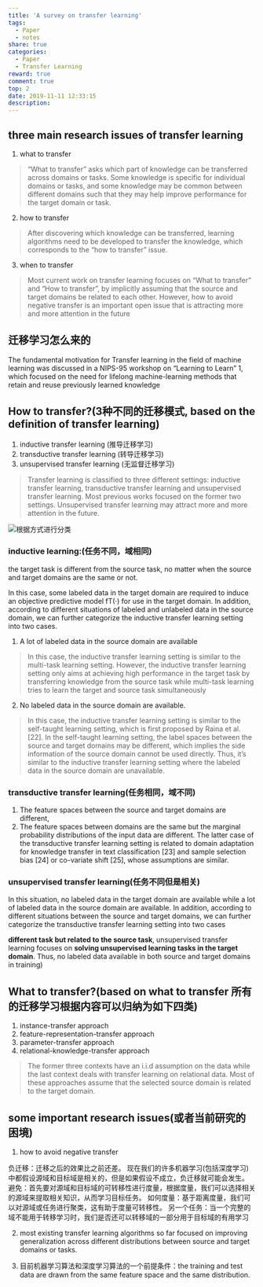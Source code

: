 ```yaml
---
title: 'A survey on transfer learning'
tags:
  - Paper
  - notes
share: true
categories:
  - Paper
  - Transfer Learning
reward: true
comment: true
top: 2
date: 2019-11-11 12:33:15
description:
---
```


## three main research issues of transfer learning
1. what to transfer
> “What to transfer” asks which part of knowledge can be transferred across domains or tasks. Some knowledge is specific for individual domains or tasks, and some knowledge may be common between different domains such that they may help improve performance for the target domain or task.

2. how to transfer
>  After discovering which knowledge can be transferred, learning algorithms need to be developed to transfer the knowledge, which corresponds to the “how to transfer” issue.

3. when to transfer
> Most current work on transfer learning focuses on “What to transfer” and “How to transfer”, by implicitly assuming that the source and target domains be related to each other. However, how to avoid negative transfer is an important open issue that is attracting more and more attention in the future

## 迁移学习怎么来的

The fundamental motivation for Transfer learning in the field of machine learning was
discussed in a NIPS-95 workshop on “Learning to Learn” 1, which focused on the need for lifelong machine-learning methods that retain and reuse previously learned knowledge

## How to transfer?(3种不同的迁移模式, based on the definition of transfer learning)
1. inductive transfer learning  (推导迁移学习)
2. transductive transfer learning (转导迁移学习)
3. unsupervised transfer learning (无监督迁移学习)
> Transfer learning is classified to three different settings: inductive transfer learning, transductive transfer learning and unsupervised transfer learning. Most previous works focused on the former two settings. Unsupervised transfer learning may attract more and more attention in the future.

![根据方式进行分类](根据方式分类.png)

<!--more-->

### inductive learning:(任务不同，域相同)
the target task is different from the source task, no matter when the source and target domains are the same or not.

In this case, some labeled data in the target domain are required to induce an objective predictive model fT(·) for use in the target domain. In addition, according to different situations of labeled and unlabeled data in the source domain, we can further categorize the inductive transfer learning setting into two cases.

1. A lot of labeled data in the source domain are available
> In this case, the inductive transfer learning setting is similar to the multi-task learning setting. However, the inductive transfer learning setting only aims at achieving high performance in the target task by transferring knowledge from the source task while multi-task learning tries to learn the target and source task simultaneously
2. No labeled data in the source domain are available.
> In this case, the inductive transfer learning setting is similar to the self-taught learning setting, which is first proposed by Raina et al. [22]. In the self-taught learning setting, the label spaces between the source and target domains may be different, which implies the side information of the source domain cannot be used directly. Thus, it’s similar to the inductive transfer learning setting where the labeled data in the source domain are unavailable.

### transductive transfer learning(任务相同，域不同)
1. The feature spaces between the source and target domains are different,
2. The feature spaces between domains are the same but the marginal probability distributions of the input data are different. 
The latter case of the transductive transfer learning setting is related to domain adaptation for knowledge transfer in text classification [23] and sample selection bias [24] or co-variate shift [25], whose assumptions are similar.




### unsupervised transfer learning(任务不同但是相关)

In this situation, no labeled data in the target domain are available while a lot of labeled data in the source domain are available. In addition, according to different situations between the source and target domains, we can further categorize the transductive transfer learning setting into two cases

**different task but related to the source task**, unsupervised transfer learning focuses on **solving unsupervised learning tasks in the target domain**. Thus, no labeled data available in both source and target domains in training)


## What to transfer?(based on what to transfer 所有的迁移学习根据内容可以归纳为如下四类)
1. instance-transfer approach  
2. feature-representation-transfer approach
3. parameter-transfer approach
4. relational-knowledge-transfer approach

> The former three contexts have an i.i.d assumption on the data while the last context deals with transfer learning on relational data. Most of these approaches assume that the selected source domain is related to the target domain.


## some important research issues(或者当前研究的困境)
1. how to avoid negative transfer

负迁移：迁移之后的效果比之前还差。
现在我们的许多机器学习(包括深度学习)中都假设源域和目标域是相关的，但是如果假设不成立，负迁移就可能会发生。
避免：首先要对源域和目标域的可转移性进行度量，根据度量，我们可以选择相关的源域来提取相关知识，从而学习目标任务。
如何度量：基于距离度量，我们可以对源域或任务进行聚类，这有助于度量可转移性。
另一个任务：当一个完整的域不能用于转移学习时，我们是否还可以转移域的一部分用于目标域的有用学习

2. most existing transfer learning algorithms so far focused on improving generalization across different distributions between source and target domains or tasks.


3. 目前机器学习算法和深度学习算法的一个前提条件：the training and test data are drawn from the same feature space and the same distribution.
